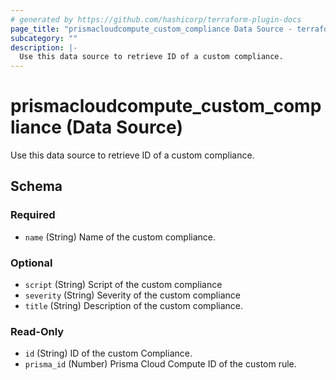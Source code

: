 ```yaml
---
# generated by https://github.com/hashicorp/terraform-plugin-docs
page_title: "prismacloudcompute_custom_compliance Data Source - terraform-provider-prismacloudcompute"
subcategory: ""
description: |-
  Use this data source to retrieve ID of a custom compliance.
---
```


# prismacloudcompute_custom_compliance (Data Source)

Use this data source to retrieve ID of a custom compliance.



<!-- schema generated by tfplugindocs -->
## Schema

### Required

- `name` (String) Name of the custom compliance.

### Optional

- `script` (String) Script of the custom compliance
- `severity` (String) Severity of the custom compliance
- `title` (String) Description of the custom compliance.

### Read-Only

- `id` (String) ID of the custom Compliance.
- `prisma_id` (Number) Prisma Cloud Compute ID of the custom rule.


